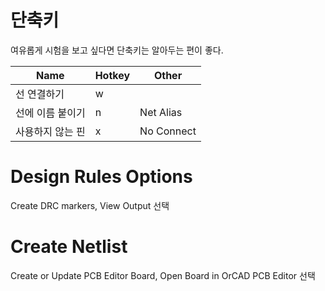# 단축키

여유롭게 시험을 보고 싶다면 단축키는 알아두는 편이 좋다.

|Name|Hotkey|Other|
|---|---|---|
|선 연결하기|w||
|선에 이름 붙이기|n|Net Alias|
|사용하지 않는 핀|x|No Connect|

# Design Rules Options

Create DRC markers, View Output 선택

# Create Netlist

Create or Update PCB Editor Board, Open Board in OrCAD PCB Editor 선택
